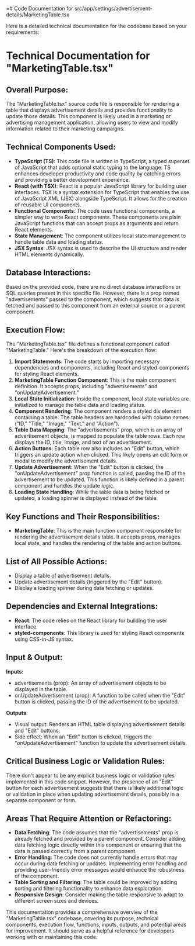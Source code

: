 =# Code Documentation for src/app/settings/advertisement-details/MarketingTable.tsx

Here is a detailed technical documentation for the codebase based on your requirements:

# Technical Documentation for "MarketingTable.tsx"

## Overall Purpose:
The "MarketingTable.tsx" source code file is responsible for rendering a table that displays advertisement details and provides functionality to update those details. This component is likely used in a marketing or advertising management application, allowing users to view and modify information related to their marketing campaigns.

## Technical Components Used:
- **TypeScript (TS)**: This code file is written in TypeScript, a typed superset of JavaScript that adds optional static typing to the language. TS enhances developer productivity and code quality by catching errors and providing a better development experience.
- **React (with TSX)**: React is a popular JavaScript library for building user interfaces. TSX is a syntax extension for TypeScript that enables the use of JavaScript XML (JSX) alongside TypeScript. It allows for the creation of reusable UI components.
- **Functional Components**: The code uses functional components, a simpler way to write React components. These components are plain JavaScript functions that can accept props as arguments and return React elements.
- **State Management**: The component utilizes local state management to handle table data and loading status.
- **JSX Syntax**: JSX syntax is used to describe the UI structure and render HTML elements dynamically.

## Database Interactions:
Based on the provided code, there are no direct database interactions or SQL queries present in this specific file. However, there is a prop named "advertisements" passed to the component, which suggests that data is fetched and passed to this component from an external source or a parent component.

## Execution Flow:
The "MarketingTable.tsx" file defines a functional component called "MarketingTable." Here's the breakdown of the execution flow:

1. **Import Statements**: The code starts by importing necessary dependencies and components, including React and styled-components for styling React elements.
2. **MarketingTable Function Component**: This is the main component definition. It accepts props, including "advertisements" and "onUpdateAdvertisement."
3. **Local State Initialization**: Inside the component, local state variables are initialized to manage the table data and loading status.
4. **Component Rendering**: The component renders a styled div element containing a table. The table headers are hardcoded with column names ("ID," "Title," "Image," "Text," and "Action").
5. **Table Data Mapping**: The "advertisements" prop, which is an array of advertisement objects, is mapped to populate the table rows. Each row displays the ID, title, image, and text of an advertisement.
6. **Action Buttons**: Each table row also includes an "Edit" button, which triggers an update action when clicked. This likely opens an edit form or modal to modify the advertisement details.
7. **Update Advertisement**: When the "Edit" button is clicked, the "onUpdateAdvertisement" prop function is called, passing the ID of the advertisement to be updated. This function is likely defined in a parent component and handles the update logic.
8. **Loading State Handling**: While the table data is being fetched or updated, a loading spinner is displayed instead of the table.

## Key Functions and Their Responsibilities:
- **MarketingTable**: This is the main function component responsible for rendering the advertisement details table. It accepts props, manages local state, and handles the rendering of the table and action buttons.

## List of All Possible Actions:
- Display a table of advertisement details.
- Update advertisement details (triggered by the "Edit" button).
- Display a loading spinner during data fetching or updates.

## Dependencies and External Integrations:
- **React**: The code relies on the React library for building the user interface.
- **styled-components**: This library is used for styling React components using CSS-in-JS syntax.

## Input & Output:
**Inputs**:
- advertisements (prop): An array of advertisement objects to be displayed in the table.
- onUpdateAdvertisement (prop): A function to be called when the "Edit" button is clicked, passing the ID of the advertisement to be updated.

**Outputs**:
- Visual output: Renders an HTML table displaying advertisement details and "Edit" buttons.
- Side effect: When an "Edit" button is clicked, triggers the "onUpdateAdvertisement" function to update the advertisement details.

## Critical Business Logic or Validation Rules:
There don't appear to be any explicit business logic or validation rules implemented in this code snippet. However, the presence of an "Edit" button for each advertisement suggests that there is likely additional logic or validation in place when updating advertisement details, possibly in a separate component or form.

## Areas That Require Attention or Refactoring:
- **Data Fetching**: The code assumes that the "advertisements" prop is already fetched and provided by a parent component. Consider adding data fetching logic directly within this component or ensuring that the data is passed correctly from a parent component.
- **Error Handling**: The code does not currently handle errors that may occur during data fetching or updates. Implementing error handling and providing user-friendly error messages would enhance the robustness of the component.
- **Table Sorting and Filtering**: The table could be improved by adding sorting and filtering functionality to enhance data exploration.
- **Responsive Design**: Consider making the table responsive to adapt to different screen sizes and devices.

This documentation provides a comprehensive overview of the "MarketingTable.tsx" codebase, covering its purpose, technical components, execution flow, functions, inputs, outputs, and potential areas for improvement. It should serve as a helpful reference for developers working with or maintaining this code.
